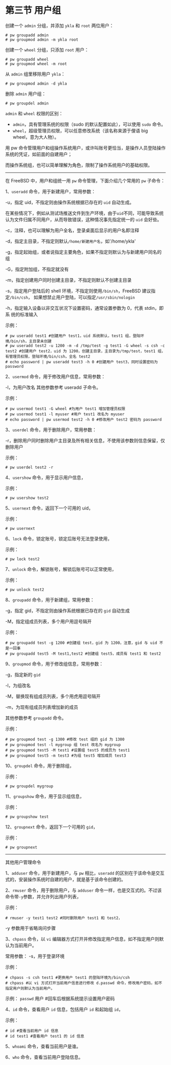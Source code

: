 # 第三节 用户组

创建一个 `admin` 分组，并添加 `ykla` 和 `root` 两位用户：

```
# pw groupadd admin
# pw groupmod admin -m ykla root
```

创建一个 `wheel` 分组，只添加 `root` 用户：

```
# pw groupadd wheel
# pw groupmod wheel -m root
```

从 `admin` 组里移除用户 `ykla`：

```
# pw groupmod admin -d ykla
```

删除 `admin` 用户组：

```
# pw groupdel admin
```

`admin` 和 `wheel` 权限的区别：

* `admin`，具有管理系统的权限（sudo 的默认配置如此），可以使用 `sudo` 命令。
* `wheel`，超级管理员权限，可以任意修改系统（该名称来源于俚语 big wheel，意为大人物）。

用 pw 命令管理用户和组操作系统用户，或许叫账号更恰当，是操作人员登陆操作系统的凭证，如前面的自建用户；

而操作系统组，也可以简单理解为角色，限制了操作系统用户的基础权限。

***

在 FreeBSD 中，用户和组统一用 `pw` 命令管理，下面介绍几个常用的 `pw` 子命令：

1、`useradd` 命令，用于新建用户，常用参数： 

-u，指定 uid，不指定则由操作系统根据已存在的 `uid` 自动生成。

在某些情况下，例如从测试场推送文件到生产环境，由于`uid`不同，可能导致系统认为文件归属不同用户，从而导致错误，这种情况事先指定统一的 `uid` 会好些。

-c，注释，也可以理解为用户全名，登录桌面后显示的用户名即注释

-d，指定主目录，不指定则默认`/home/新建用户名`，如'/home/ykla'

-g，指定起始组，或者说指定主要角色，如果不指定则默认为与新建用户同名的组

-G，指定附加组，不指定就没有

-m，指定创建用户同时创建主目录，不指定则默认不创建主目录

-s，指定用户登陆后的 shell 环境，不指定则使用`/bin/sh`，FreeBSD 建议指定`/bin/csh`， 如果想禁止用户登陆，可以指定`/usr/sbin/nologin`

-h，指定输入设备以非交互状况下设置密码，通常设置参数为 0，代表 stdin，即系 统的标准输入

示例：

```
# pw useradd test1 #创建用户 test1，uid 系统默认，test1 组，登陆环境/bin/sh，主目录未创建
# pw useradd test2 -u 1200 -m -d /tmp/test -g test1 -G wheel -s csh -c test2 #创建用户 test2，uid 为 1200，创建主目录，主目录为/tmp/test，test1 组，有管理员权限，登陆环境/bin/csh，全名 test2 
# echo password | pw useradd test3 -h 0 #创建用户 test3，同时设置密码为 password 
```

2、`usermod` 命令，用于修改用户信息，常用参数：

-l，为用户改名 其他参数参考 useradd 子命令。

示例：

```
# pw usermod test1 -G wheel #为用户 test1 增加管理员权限 
# pw usermod test1 -l myuser #用户 test1 改名为 myuser 
# echo password | pw usermod test2 -h 0 #修改用户 test2 密码为 password 
```

3、`userdel` 命令，用于删除用户，常用参数：

-r，删除用户同时删除用户主目录及所有相关信息，不使用该参数则信息保留，仅删除用户

示例：

```
# pw userdel test2 -r 
```

4、`usershow` 命令，用于显示用户信息，

示例：

```
# pw usershow test2 
```

5、`usernext` 命令，返回下一个可用的 uid，

示例：

```
# pw usernext 
```

6、`lock` 命令，锁定账号，锁定后账号无法登录使用，

示例：

```
# pw lock test2 
```

7、`unlock` 命令，解锁账号，解锁后账号可以正常使用，

示例：

```
# pw unlock test2 
```

8、`groupadd` 命令，用于新建组，常用参数：

-g，指定 gid，不指定则由操作系统根据已存在的 `gid` 自动生成

-M，指定组成员列表，多个用户用逗号隔开

示例：

```
# pw groupadd test -g 1200 #创建组 test，gid 为 1200，注意，gid 与 uid 不是一回事 
# pw groupadd test5 -M test1,test2 #创建组 test5，成员有 test1 和 test2 
```

9、`groupmod` 命令，用于修改组信息，常用参数：

-g，指定新的 `gid`

-l，为组改名

-M，替换现有组成员列表，多个用虎用逗号隔开

-m，为现有组成员列表增加新的成员

其他参数参考 `groupadd` 命令。

示例：

```
# pw groupmod test -g 1300 #修改 test 组的 gid 为 1300 
# pw groupmod test -l mygroup 组 test 改名为 mygroup 
# pw groupmod test5 -M test1 #设置组 test5 的成员为 test1 
# pw groupmod test5 -m test3 #为组 test5 增加成员 test3 
```

10、`groupdel` 命令，用于删除组，

示例：

```
# pw groupdel mygroup 
```

11、`groupshow` 命令，用于显示组信息，

示例：

```
# pw groupshow test 
```

12、`groupnext` 命令，返回下一个可用的 `gid`，

示例：

```
# pw groupnext 
```

***

其他用户管理命令

1、`adduser` 命令，用于新建用户，与 `pw` 相比，`useradd` 的区别在于该命令是交互式的，安装操作系统时自建的用户，就是基于该命令创建的。

2、`rmuser` 命令，用于删除用户，与 `adduser` 命令一样，也是交互式的。不过该命令带`-y`参数，并允许列出用户列表，

示例：

```
# rmuser -y test1 test2 #同时删除用户 test1 和 test2，
```

-y 参数用于省略询问步骤

3、`chpass` 命令，以 `vi` 编辑器方式打开并修改指定用户信息，如不指定用户则默认为当前用户。

常用参数： -s，用于登录环境

示例：

```
# chpass -s csh test1 #更换用户 test1 的登陆环境为/bin/csh 
# chpass #以 vi 方式打开当前用户信息进行修改 d.passwd 命令，修改用户密码，如不指定用户则默认为当前用户。
```

示例： `passwd` 用户 #回车后根据系统提示设置用户密码

4、`id` 命令，查看用户 `id` 信息，包括用户 `id` 和起始组 `id`，

示例：

```
# id #查看当前用户 id 信息 
# id test1 #查看用户 test1 的 id 信息 
```

5、`whoami` 命令，查看当前用户是谁。

6、`who` 命令，查看当前用户登陆信息。
